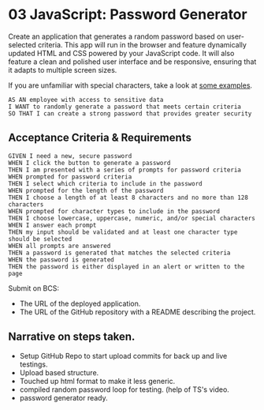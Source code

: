 # 03 JavaScript: Password Generator

Create an application that generates a random password based on user-selected criteria. This app will run in the browser and feature dynamically updated HTML and CSS powered by your JavaScript code. It will also feature a clean and polished user interface and be responsive, ensuring that it adapts to multiple screen sizes.

If you are unfamiliar with special characters, take a look at [some examples](https://www.owasp.org/index.php/Password_special_characters).

```
AS AN employee with access to sensitive data
I WANT to randomly generate a password that meets certain criteria
SO THAT I can create a strong password that provides greater security
```

## Acceptance Criteria & Requirements

```
GIVEN I need a new, secure password
WHEN I click the button to generate a password
THEN I am presented with a series of prompts for password criteria
WHEN prompted for password criteria
THEN I select which criteria to include in the password
WHEN prompted for the length of the password
THEN I choose a length of at least 8 characters and no more than 128 characters
WHEN prompted for character types to include in the password
THEN I choose lowercase, uppercase, numeric, and/or special characters
WHEN I answer each prompt
THEN my input should be validated and at least one character type should be selected
WHEN all prompts are answered
THEN a password is generated that matches the selected criteria
WHEN the password is generated
THEN the password is either displayed in an alert or written to the page
```

Submit on BCS:

- The URL of the deployed application.
- The URL of the GitHub repository with a README describing the project.

## Narrative on steps taken.

- Setup GitHub Repo to start upload commits for back up and live testings.
- Upload based structure.
- Touched up html format to make it less generic.
- compiled random password loop for testing. (help of TS's video.
- password generator ready.
